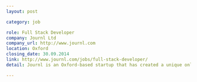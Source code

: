 ```yaml
---
layout: post

category: job

role: Full Stack Developer
company: Journl Ltd
company_url: http://www.journl.com
location: Oxford
closing_date: 30.09.2014
link: http://www.journl.com/jobs/full-stack-developer/
detail: Journl is an Oxford-based startup that has created a unique online product with significant worldwide consumer potential. We are looking for a talented and ambitious Full Stack Developer to join our team and help build our category-defining product.

---
```

